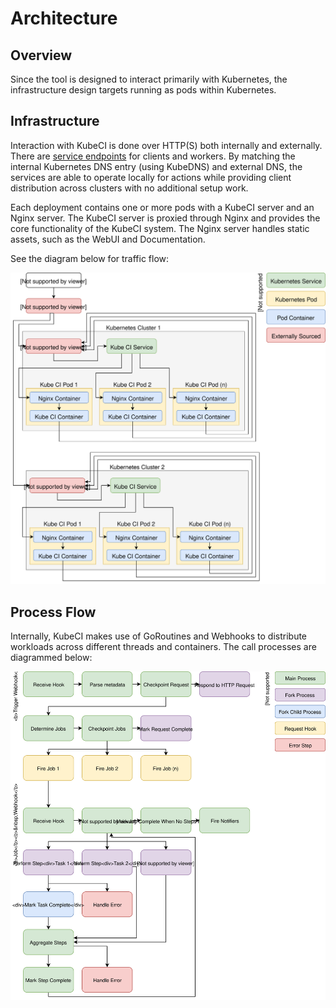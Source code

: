 # Architecture #

## Overview ##

Since the tool is designed to interact primarily with Kubernetes, the infrastructure design targets running as pods within Kubernetes.

## Infrastructure ##

Interaction with KubeCI is done over HTTP(S) both internally and externally.  There are [service endpoints](/endpoints/) for clients and workers.  By matching the internal Kubernetes DNS entry (using KubeDNS) and external DNS, the services are able to operate locally for actions while providing client distribution across clusters with no additional setup work.

Each deployment contains one or more pods with a KubeCI server and an Nginx server.  The KubeCI server is proxied through Nginx and provides the core functionality of the KubeCI system.  The Nginx server handles static assets, such as the WebUI and Documentation.

See the diagram below for traffic flow:

![Network Diagram](resources/network-diagram.svg)

## Process Flow ##

Internally, KubeCI makes use of GoRoutines and Webhooks to distribute workloads across different threads and containers.  The call processes are diagrammed below:

![Pipeline Diagram](resources/pipeline-flow-diagram.svg)

